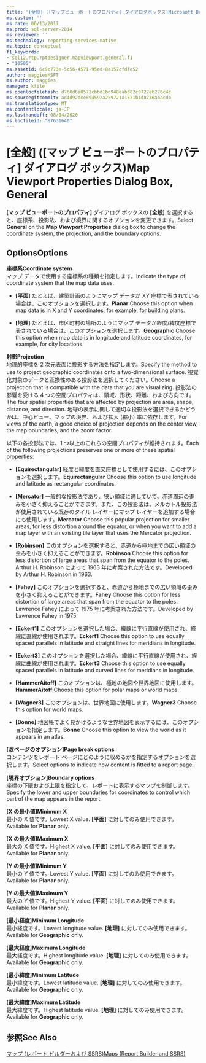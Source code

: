 ```yaml
---
title: '[全般] ([マップビューポートのプロパティ] ダイアログボックス)Microsoft Docs'
ms.custom: ''
ms.date: 06/13/2017
ms.prod: sql-server-2014
ms.reviewer: ''
ms.technology: reporting-services-native
ms.topic: conceptual
f1_keywords:
- sql12.rtp.rptdesigner.mapviewport.general.f1
- "10505"
ms.assetid: 6c9c773e-5c56-4571-95ed-8a157cfdfe52
author: maggiesMSFT
ms.author: maggies
manager: kfile
ms.openlocfilehash: d760d6a0572cbbd1bd948eab382c0727eb276c4c
ms.sourcegitcommit: ad4d92dce894592a259721a1571b1d8736abacdb
ms.translationtype: MT
ms.contentlocale: ja-JP
ms.lasthandoff: 08/04/2020
ms.locfileid: "87631640"
---
```

# <a name="map-viewport-properties-dialog-box-general"></a><span data-ttu-id="20811-102">[全般] ([マップ ビューポートのプロパティ] ダイアログ ボックス)</span><span class="sxs-lookup"><span data-stu-id="20811-102">Map Viewport Properties Dialog Box, General</span></span>
  <span data-ttu-id="20811-103">**[マップ ビューポートのプロパティ]** ダイアログ ボックスの **[全般]** を選択すると、座標系、投影法、および境界に関するオプションを変更できます。</span><span class="sxs-lookup"><span data-stu-id="20811-103">Select **General** on the **Map Viewport Properties** dialog box to change the coordinate system, the projection, and the boundary options.</span></span>  
  
## <a name="options"></a><span data-ttu-id="20811-104">Options</span><span class="sxs-lookup"><span data-stu-id="20811-104">Options</span></span>  
 <span data-ttu-id="20811-105">**座標系**</span><span class="sxs-lookup"><span data-stu-id="20811-105">**Coordinate system**</span></span>  
 <span data-ttu-id="20811-106">マップ データで使用する座標系の種類を指定します。</span><span class="sxs-lookup"><span data-stu-id="20811-106">Indicate the type of coordinate system that the map data uses.</span></span>  
  
-   <span data-ttu-id="20811-107">**[平面]** たとえば、建築計画のようにマップ データが XY 座標で表されている場合は、このオプションを選択します。</span><span class="sxs-lookup"><span data-stu-id="20811-107">**Planar** Choose this option when map data is in X and Y coordinates, for example, for building plans.</span></span>  
  
-   <span data-ttu-id="20811-108">**[地理]** たとえば、市区町村の場所のようにマップ データが経度/緯度座標で表されている場合は、このオプションを選択します。</span><span class="sxs-lookup"><span data-stu-id="20811-108">**Geographic** Choose this option when map data is in longitude and latitude coordinates, for example, for city locations.</span></span>  
  
 <span data-ttu-id="20811-109">**射影**</span><span class="sxs-lookup"><span data-stu-id="20811-109">**Projection**</span></span>  
 <span data-ttu-id="20811-110">地理的座標を 2 次元表面に投影する方法を指定します。</span><span class="sxs-lookup"><span data-stu-id="20811-110">Specify the method to use to project geographic coordinates onto a two-dimensional surface.</span></span> <span data-ttu-id="20811-111">視覚化対象のデータと互換性のある投影法を選択してください。</span><span class="sxs-lookup"><span data-stu-id="20811-111">Choose a projection that is compatible with the data that you are visualizing.</span></span> <span data-ttu-id="20811-112">投影法の影響を受ける 4 つの空間プロパティは、領域、形状、距離、および方向です。</span><span class="sxs-lookup"><span data-stu-id="20811-112">The four spatial properties that are affected by projection are area, shape, distance, and direction.</span></span> <span data-ttu-id="20811-113">地球の表示に関して適切な投影法を選択できるかどうかは、中心ビュー、マップの境界、および拡大 (縮小) 率に依存します。</span><span class="sxs-lookup"><span data-stu-id="20811-113">For views of the earth, a good choice of projection depends on the center view, the map boundaries, and the zoom factor.</span></span>  
  
 <span data-ttu-id="20811-114">以下の各投影法では、1 つ以上のこれらの空間プロパティが維持されます。</span><span class="sxs-lookup"><span data-stu-id="20811-114">Each of the following projections preserves one or more of these spatial properties:</span></span>  
  
-   <span data-ttu-id="20811-115">**[Equirectangular]** 経度と緯度を直交座標として使用するには、このオプションを選択します。</span><span class="sxs-lookup"><span data-stu-id="20811-115">**Equirectangular** Choose this option to use longitude and latitude as rectangular coordinates.</span></span>  
  
-   <span data-ttu-id="20811-116">**[Mercator]** 一般的な投影法であり、狭い領域に適していて、赤道周辺の歪みを小さく抑えることができます。また、この投影法は、メルカトル投影法が使用されている既存のタイル レイヤーにマップ レイヤーを追加する場合にも使用します。</span><span class="sxs-lookup"><span data-stu-id="20811-116">**Mercator** Choose this popular projection for smaller areas, for less distortion around the equator, or when you want to add a map layer with an existing tile layer that uses the Mercator projection.</span></span>  
  
-   <span data-ttu-id="20811-117">**[Robinson]** このオプションを選択すると、赤道から極地までの広い領域の歪みを小さく抑えることができます。</span><span class="sxs-lookup"><span data-stu-id="20811-117">**Robinson** Choose this option for less distortion of large areas that span from the equator to the poles.</span></span> <span data-ttu-id="20811-118">Arthur H. Robinson によって 1963 年に考案された方法です。</span><span class="sxs-lookup"><span data-stu-id="20811-118">Developed by Arthur H. Robinson in 1963.</span></span>  
  
-   <span data-ttu-id="20811-119">**[Fahey]** このオプションを選択すると、赤道から極地までの広い領域の歪みを小さく抑えることができます。</span><span class="sxs-lookup"><span data-stu-id="20811-119">**Fahey** Choose this option for less distortion of large areas that span from the equator to the poles.</span></span> <span data-ttu-id="20811-120">Lawrence Fahey によって 1975 年に考案された方法です。</span><span class="sxs-lookup"><span data-stu-id="20811-120">Developed by Lawrence Fahey in 1975.</span></span>  
  
-   <span data-ttu-id="20811-121">**[Eckert1]** このオプションを選択した場合、緯線に平行直線が使用され、経線に直線が使用されます。</span><span class="sxs-lookup"><span data-stu-id="20811-121">**Eckert1** Choose this option to use equally spaced parallels in latitude and straight lines for meridians in longitude.</span></span>  
  
-   <span data-ttu-id="20811-122">**[Eckert3]** このオプションを選択した場合、緯線に平行直線が使用され、経線に曲線が使用されます。</span><span class="sxs-lookup"><span data-stu-id="20811-122">**Eckert3** Choose this option to use equally spaced parallels in latitude and curved lines for meridians in longitude.</span></span>  
  
-   <span data-ttu-id="20811-123">**[HammerAitoff]** このオプションは、極地の地図や世界地図に使用します。</span><span class="sxs-lookup"><span data-stu-id="20811-123">**HammerAitoff** Choose this option for polar maps or world maps.</span></span>  
  
-   <span data-ttu-id="20811-124">**[Wagner3]** このオプションは、世界地図に使用します。</span><span class="sxs-lookup"><span data-stu-id="20811-124">**Wagner3** Choose this option for world maps.</span></span>  
  
-   <span data-ttu-id="20811-125">**[Bonne]** 地図帳でよく見かけるような世界地図を表示するには、このオプションを指定します。</span><span class="sxs-lookup"><span data-stu-id="20811-125">**Bonne** Choose this option to view the world as it appears in an atlas.</span></span>  
  
 <span data-ttu-id="20811-126">**[改ページのオプション]**</span><span class="sxs-lookup"><span data-stu-id="20811-126">**Page break options**</span></span>  
 <span data-ttu-id="20811-127">コンテンツをレポート ページにどのように収めるかを指定するオプションを選択します。</span><span class="sxs-lookup"><span data-stu-id="20811-127">Select options to indicate how content is fitted to a report page.</span></span>  
  
 <span data-ttu-id="20811-128">**[境界オプション]**</span><span class="sxs-lookup"><span data-stu-id="20811-128">**Boundary options**</span></span>  
 <span data-ttu-id="20811-129">座標の下限および上限を指定して、レポートに表示するマップを制御します。</span><span class="sxs-lookup"><span data-stu-id="20811-129">Specify the lower and upper boundaries for coordinates to control which part of the map appears in the report.</span></span>  
  
 <span data-ttu-id="20811-130">**[X の最小値]**</span><span class="sxs-lookup"><span data-stu-id="20811-130">**Minimum X**</span></span>  
 <span data-ttu-id="20811-131">最小の X 値です。</span><span class="sxs-lookup"><span data-stu-id="20811-131">Lowest X value.</span></span> <span data-ttu-id="20811-132">**[平面]** に対してのみ使用できます。</span><span class="sxs-lookup"><span data-stu-id="20811-132">Available for **Planar** only.</span></span>  
  
 <span data-ttu-id="20811-133">**[X の最大値]**</span><span class="sxs-lookup"><span data-stu-id="20811-133">**Maximum X**</span></span>  
 <span data-ttu-id="20811-134">最大の X 値です。</span><span class="sxs-lookup"><span data-stu-id="20811-134">Highest X value.</span></span> <span data-ttu-id="20811-135">**[平面]** に対してのみ使用できます。</span><span class="sxs-lookup"><span data-stu-id="20811-135">Available for **Planar** only.</span></span>  
  
 <span data-ttu-id="20811-136">**[Y の最小値]**</span><span class="sxs-lookup"><span data-stu-id="20811-136">**Minimum Y**</span></span>  
 <span data-ttu-id="20811-137">最小の Y 値です。</span><span class="sxs-lookup"><span data-stu-id="20811-137">Lowest Y value.</span></span> <span data-ttu-id="20811-138">**[平面]** に対してのみ使用できます。</span><span class="sxs-lookup"><span data-stu-id="20811-138">Available for **Planar** only.</span></span>  
  
 <span data-ttu-id="20811-139">**[Y の最大値]**</span><span class="sxs-lookup"><span data-stu-id="20811-139">**Maximum Y**</span></span>  
 <span data-ttu-id="20811-140">最大の Y 値です。</span><span class="sxs-lookup"><span data-stu-id="20811-140">Highest Y value.</span></span> <span data-ttu-id="20811-141">**[平面]** に対してのみ使用できます。</span><span class="sxs-lookup"><span data-stu-id="20811-141">Available for **Planar** only.</span></span>  
  
 <span data-ttu-id="20811-142">**[最小経度]**</span><span class="sxs-lookup"><span data-stu-id="20811-142">**Minimum Longitude**</span></span>  
 <span data-ttu-id="20811-143">最小経度です。</span><span class="sxs-lookup"><span data-stu-id="20811-143">Lowest longitude value.</span></span> <span data-ttu-id="20811-144">**[地理]** に対してのみ使用できます。</span><span class="sxs-lookup"><span data-stu-id="20811-144">Available for **Geographic** only.</span></span>  
  
 <span data-ttu-id="20811-145">**[最大経度]**</span><span class="sxs-lookup"><span data-stu-id="20811-145">**Maximum Longitude**</span></span>  
 <span data-ttu-id="20811-146">最大経度です。</span><span class="sxs-lookup"><span data-stu-id="20811-146">Highest longitude value.</span></span> <span data-ttu-id="20811-147">**[地理]** に対してのみ使用できます。</span><span class="sxs-lookup"><span data-stu-id="20811-147">Available for **Geographic** only.</span></span>  
  
 <span data-ttu-id="20811-148">**[最小緯度]**</span><span class="sxs-lookup"><span data-stu-id="20811-148">**Minimum Latitude**</span></span>  
 <span data-ttu-id="20811-149">最小緯度です。</span><span class="sxs-lookup"><span data-stu-id="20811-149">Lowest latitude value.</span></span> <span data-ttu-id="20811-150">**[地理]** に対してのみ使用できます。</span><span class="sxs-lookup"><span data-stu-id="20811-150">Available for **Geographic** only.</span></span>  
  
 <span data-ttu-id="20811-151">**[最大緯度]**</span><span class="sxs-lookup"><span data-stu-id="20811-151">**Maximum Latitude**</span></span>  
 <span data-ttu-id="20811-152">最大緯度です。</span><span class="sxs-lookup"><span data-stu-id="20811-152">Highest latitude value.</span></span> <span data-ttu-id="20811-153">**[地理]** に対してのみ使用できます。</span><span class="sxs-lookup"><span data-stu-id="20811-153">Available for **Geographic** only.</span></span>  
  
## <a name="see-also"></a><span data-ttu-id="20811-154">参照</span><span class="sxs-lookup"><span data-stu-id="20811-154">See Also</span></span>  
 [<span data-ttu-id="20811-155">マップ &#40;レポート ビルダーおよび SSRS&#41;</span><span class="sxs-lookup"><span data-stu-id="20811-155">Maps &#40;Report Builder and SSRS&#41;</span></span>](report-design/maps-report-builder-and-ssrs.md)  
  
  
